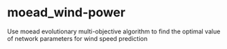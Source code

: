 # moead_wind-power
Use moead evolutionary multi-objective algorithm to find the optimal value of network parameters for wind speed prediction
